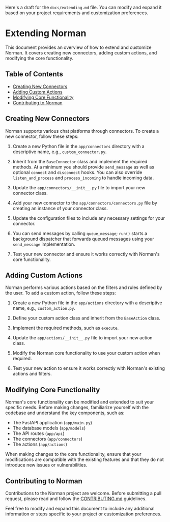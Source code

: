 Here's a draft for the `docs/extending.md` file. You can modify and expand it based on your project requirements and customization preferences.

# Extending Norman

This document provides an overview of how to extend and customize Norman. It covers creating new connectors, adding custom actions, and modifying the core functionality.

## Table of Contents

- [Creating New Connectors](#creating-new-connectors)
- [Adding Custom Actions](#adding-custom-actions)
- [Modifying Core Functionality](#modifying-core-functionality)
- [Contributing to Norman](#contributing-to-norman)

## Creating New Connectors

Norman supports various chat platforms through connectors. To create a new connector, follow these steps:

1. Create a new Python file in the `app/connectors` directory with a descriptive name, e.g., `custom_connector.py`.

2. Inherit from the `BaseConnector` class and implement the required methods.  At a minimum you should provide `send_message` as well as optional `connect` and `disconnect` hooks.  You can also override `listen_and_process` and `process_incoming` to handle incoming data.

3. Update the `app/connectors/__init__.py` file to import your new connector class.

4. Add your new connector to the `app/connectors/connectors.py` file by creating an instance of your connector class.

5. Update the configuration files to include any necessary settings for your connector.

6. You can send messages by calling `queue_message`; `run()` starts a background dispatcher that forwards queued messages using your `send_message` implementation.

7. Test your new connector and ensure it works correctly with Norman's core functionality.

## Adding Custom Actions

Norman performs various actions based on the filters and rules defined by the user. To add a custom action, follow these steps:

1. Create a new Python file in the `app/actions` directory with a descriptive name, e.g., `custom_action.py`.

2. Define your custom action class and inherit from the `BaseAction` class.

3. Implement the required methods, such as `execute`.

4. Update the `app/actions/__init__.py` file to import your new action class.

5. Modify the Norman core functionality to use your custom action when required.

6. Test your new action to ensure it works correctly with Norman's existing actions and filters.

## Modifying Core Functionality

Norman's core functionality can be modified and extended to suit your specific needs. Before making changes, familiarize yourself with the codebase and understand the key components, such as:

- The FastAPI application (`app/main.py`)
- The database models (`app/models`)
- The API routes (`app/api`)
- The connectors (`app/connectors`)
- The actions (`app/actions`)

When making changes to the core functionality, ensure that your modifications are compatible with the existing features and that they do not introduce new issues or vulnerabilities.

## Contributing to Norman

Contributions to the Norman project are welcome. Before submitting a pull request, please read and follow the [CONTRIBUTING.md](../CONTRIBUTING.md) guidelines.

Feel free to modify and expand this document to include any additional information or steps specific to your project or customization preferences.
